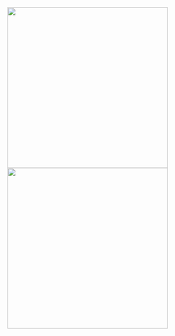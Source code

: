 
<img width="365px" src="https://github-profile-summary-cards.vercel.app/api/cards/profile-details?username=xxiz&theme=github_dark" />
<img width="365px" src="https://github-readme-stats.vercel.app/api/wakatime?username=why&layout=compact&hide_border=true&title_color=ffffff&text_color=e3e3e3&border_radius=8&show_icons=true&icon_color=FAC8C7&bg_color=0d1117" />
